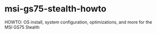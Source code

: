 # msi-gs75-stealth-howto
HOWTO: OS install, system configuration, optimizations, and more for the MSI GS75 Stealth
